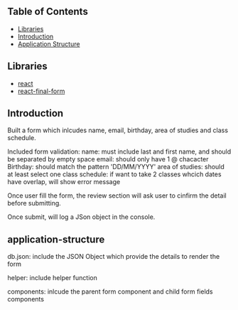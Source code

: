 ## Table of Contents

- [Libraries](#requirementsprerequisites)
- [Introduction](#Introduction)
- [Application Structure](#application-structure)

## Libraries

- [react](https://github.com/facebook/react)
- [react-final-form](https://github.com/final-form/react-final-form)

## Introduction

Built a form which inlcudes name, email, birthday, area of studies and class schedule.

Included form validation:
name: must include last and first name, and should be separated by empty space
email: should only have 1 @ chacacter
Birthday: should match the pattern 'DD/MM/YYYY'
area of studies: should at least select one
class schedule: if want to take 2 classes whcich dates have overlap, will show error message

Once user fill the form, the review section will ask user to cinfirm the detail before submitting.

Once submit, will log a JSon object in the console.

## application-structure

db.json: include the JSON Object which provide the details to render the form

helper: include helper function

components: inlcude the parent form component and child form fields components

